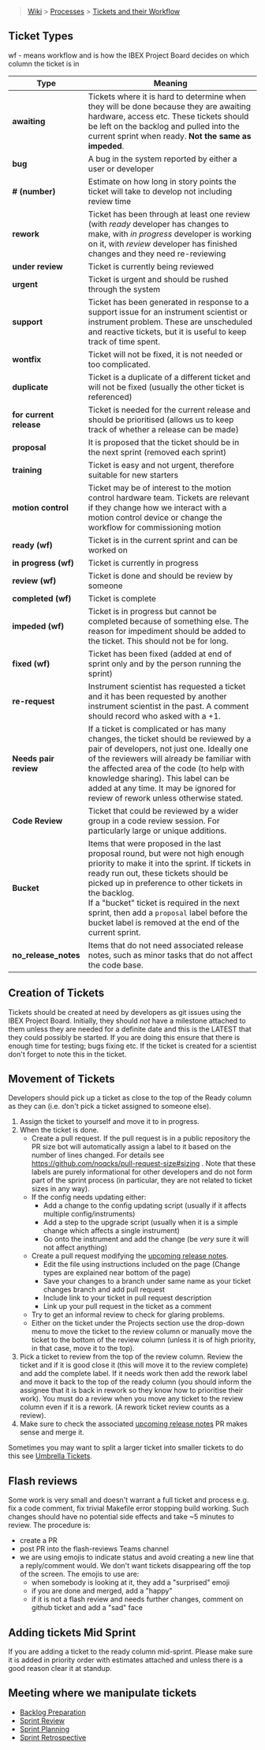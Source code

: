 > [Wiki](Home) > [Processes](Processes) > [Tickets and their Workflow](Tickets-and-their-Workflow)

## Ticket Types

wf - means workflow and is how the IBEX Project Board decides on which column the ticket is in

Type   | Meaning
------ | -------
**awaiting** | Tickets where it is hard to determine when they will be done because they are awaiting hardware, access etc. These tickets should be left on the backlog and pulled into the current sprint when ready. **Not the same as impeded**.
**bug**    | A bug in the system reported by either a user or developer
**# (number)** | Estimate on how long in story points the ticket will take to develop not including review time
**rework** | Ticket has been through at least one review (with *ready* developer has changes to make, with *in progress* developer is working on it, with *review* developer has finished changes and they need re-reviewing
**under review** | Ticket is currently being reviewed
**urgent** | Ticket is urgent and should be rushed through the system
**support** | Ticket has been generated in response to a support issue for an instrument scientist or instrument problem. These are unscheduled and reactive tickets, but it is useful to keep track of time spent.
**wontfix** | Ticket will not be fixed, it is not needed or too complicated.
**duplicate** | Ticket is a duplicate of a different ticket and will not be fixed (usually the other ticket is referenced)
**for current release** | Ticket is needed for the current release and should be prioritised (allows us to keep track of whether a release can be made)
**proposal** | It is proposed that the ticket should be in the next sprint (removed each sprint)
**training** | Ticket is easy and not urgent, therefore suitable for new starters
**motion control** | Ticket may be of interest to the motion control hardware team. Tickets are relevant if they change how we interact with a motion control device or change the workflow for commissioning motion
**ready (wf)** | Ticket is in the current sprint and can be worked on
**in progress (wf)** | Ticket is currently in progress
**review (wf)** | Ticket is done and should be review by someone
**completed (wf)** | Ticket is complete
**impeded (wf)** | Ticket is in progress but cannot be completed because of something else. The reason for impediment should be added to the ticket. This should not be for long.
**fixed (wf)** | Ticket has been fixed (added at end of sprint only and by the person running the sprint)
**re-request** | Instrument scientist has requested a ticket and it has been requested by another instrument scientist in the past. A comment should record who asked with a +1.
**Needs pair review** | If a ticket is complicated or has many changes, the ticket should be reviewed by a pair of developers, not just one. Ideally one of the reviewers will already be familiar with the affected area of the code (to help with knowledge sharing). This label can be added at any time. It may be ignored for review of rework unless otherwise stated. |
**Code Review** | Ticket that could be reviewed by a wider group in a code review session. For particularly large or unique additions. 
**Bucket** | Items that were proposed in the last proposal round, but were not high enough priority to make it into the sprint. If tickets in ready run out, these tickets should be picked up in preference to other tickets in the backlog. <br> If a "bucket" ticket is required in the next sprint, then add a `proposal` label before the bucket label is removed at the end of the current sprint.
**no_release_notes** | Items that do not need associated release notes, such as minor tasks that do not affect the code base.

## Creation of Tickets

Tickets should be created at need by developers as git issues using the IBEX Project Board. Initially, they should *not* have a milestone attached to them unless they are needed for a definite date and this is the LATEST that they could possibly be started. If you are doing this ensure that there is enough time for testing; bugs fixing etc. If the ticket is created for a scientist don't forget to note this in the ticket.

## Movement of Tickets

Developers should pick up a ticket as close to the top of the Ready column as they can (i.e. don't pick a ticket assigned to someone else). 

1. Assign the ticket to yourself and move it to in progress. 
2. When the ticket is done.
    - Create a pull request. If the pull request is in a public repository the PR size bot will automatically assign a label to it based on the number of lines changed. For details see https://github.com/noqcks/pull-request-size#sizing . Note that these labels are purely informational for other developers and do not form part of the sprint process (in particular, they are not related to ticket sizes in any way).
    - If the config needs updating either:
        - Add a change to the config updating script (usually if it affects multiple config/instruments)
        - Add a step to the upgrade script (usually when it is a simple change which affects a single instrument)
        - Go onto the instrument and add the change (be *very* sure it will not affect anything)
    - Create a pull request modifying the [upcoming release notes](https://github.com/ISISComputingGroup/IBEX/blob/master/release_notes/ReleaseNotes_Upcoming.md).
        - Edit the file using instructions included on the page (Change types are explained near bottom of the page)
        - Save your changes to a branch under same name as your ticket changes branch and add pull request
        - Include link to your ticket in pull request description
        - Link up your pull request in the ticket as a comment
    - Try to get an informal review to check for glaring problems.
    - Either on the ticket under the Projects section use the drop-down menu to move the ticket to the review column or manually move the ticket to the bottom of the review column (unless it is of high priority, in that case, move it to the top). 
3. Pick a ticket to review from the top of the review column. Review the ticket and if it is good close it (this will move it to the review complete) and add the complete label. If it needs work then add the rework label and move it back to the top of the ready column (you should inform the assignee that it is back in rework so they know how to prioritise their work). You must do a review when you move any ticket to the review column even if it is a rework. (A rework ticket review counts as a review).
4. Make sure to check the associated [upcoming release notes](https://github.com/ISISComputingGroup/IBEX/blob/master/release_notes/ReleaseNotes_Upcoming.md) PR makes sense and merge it.

Sometimes you may want to split a larger ticket into smaller tickets to do this see [Umbrella Tickets](Umbrella-Tickets).

## Flash reviews

Some work is very small and doesn't warrant a full ticket and process e.g. fix a code comment, fix trivial Makefile error stopping build working. Such changes should have no potential side effects and take ~5 minutes to review. The procedure is:
* create a PR
* post PR into the flash-reviews Teams channel
* we are using emojis to indicate status and avoid creating a new line that a reply/comment would. We don't want tickets disappearing off the top of the screen. The emojis to use are:  
  * when somebody is looking at it, they add a "surprised" emoji
  * if you are done and merged, add a "happy"
  * if it is not a flash review and needs further changes, comment on github ticket and add a "sad" face
    
## Adding tickets Mid Sprint

If you are adding a ticket to the ready column mid-sprint. Please make sure it is added in priority order with estimates attached and unless there is a good reason clear it at standup.

## Meeting where we manipulate tickets

- [Backlog Preparation](Backlog-Preparation)
- [Sprint Review](Sprint-Review)
- [Sprint Planning](Sprint-Planning)
- [Sprint Retrospective](Sprint-Retrospective)
